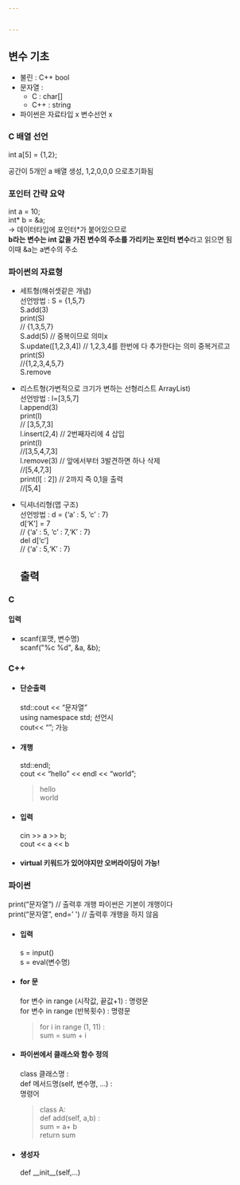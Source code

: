 ```yaml
---


---
```


<h2 id="변수-기초">변수 기초</h2>
<ul>
<li>불린 : C++ bool</li>
<li>문자열 :
<ul>
<li>C : char[]</li>
<li>C++ : string</li>
</ul>
</li>
<li>파이썬은 자료타입 x 변수선언 x</li>
</ul>
<h3 id="c-배열-선언">C 배열 선언</h3>
<p>int a[5] = {1,2};</p>
<p>공간이 5개인 a 배열 생성, 1,2,0,0,0 으로초기화됨</p>
<h3 id="포인터-간략-요약">포인터 간략 요약</h3>
<p>int a = 10;<br>
int* b = &amp;a;<br>
-&gt; 데이터타입에 포인터*가 붙어있으므로<br>
<strong>b라는 변수는 int 값을 가진 변수의 주소를 가리키는 포인터 변수</strong>라고 읽으면 됨<br>
이때 &amp;a는 a변수의 주소</p>
<h3 id="파이썬의-자료형">파이썬의 자료형</h3>
<ul>
<li>
<p>세트형(해쉬셋같은 개념)<br>
선언방법 : S = {1,5,7}<br>
S.add(3)<br>
print(S)<br>
// {1,3,5,7}<br>
S.add(5) // 중복이므로 의미x<br>
S.update([1,2,3,4]) // 1,2,3,4를 한번에 다 추가한다는 의미 중복거르고<br>
print(S)<br>
//{1,2,3,4,5,7}<br>
S.remove</p>
</li>
<li>
<p>리스트형(가변적으로 크기가 변하는 선형리스트 ArrayList)<br>
선언방법 : l=[3,5,7]<br>
l.append(3)<br>
print(l)<br>
// [3,5,7,3]<br>
l.insert(2,4) // 2번째자리에 4 삽입<br>
print(l)<br>
//[3,5,4,7,3]<br>
l.remove(3) // 앞에서부터 3발견하면 하나 삭제<br>
//[5,4,7,3]<br>
print(l[ : 2]) // 2까지 즉 0,1을 출력<br>
//[5,4]</p>
</li>
<li>
<p>딕셔너리형(맵 구조)<br>
선언방법 : d = {‘a’ : 5, ‘c’ : 7}<br>
d[‘K’] = 7<br>
// {‘a’ : 5, ‘c’ : 7,‘K’ : 7}<br>
del d[‘c’]<br>
// {‘a’ : 5,‘K’ : 7}</p>
<h2 id="출력">출력</h2>
</li>
</ul>
<h3 id="c">C</h3>
<h4 id="입력">입력</h4>
<ul>
<li>scanf(포맷, 변수명)<br>
scanf("%c %d", &amp;a, &amp;b);</li>
</ul>
<h3 id="c-1">C++</h3>
<ul>
<li>
<h4 id="단순출력">단순출력</h4>
<p>std::cout &lt;&lt; “문자열”<br>
using namespace std; 선언시<br>
cout&lt;&lt; “”; 가능</p>
</li>
<li>
<h4 id="개행">개행</h4>
<p>std::endl;<br>
cout &lt;&lt; “hello” &lt;&lt; endl &lt;&lt; “world”;</p>
<blockquote>
<p>hello<br>
world</p>
</blockquote>
</li>
<li>
<h4 id="입력-1">입력</h4>
<p>cin &gt;&gt; a &gt;&gt; b;<br>
cout &lt;&lt; a &lt;&lt; b</p>
</li>
<li>
<h4 id="virtual-키워드가-있어야지만-오버라이딩이-가능">virtual 키워드가 있어야지만 오버라이딩이 가능!</h4>
</li>
</ul>
<h3 id="파이썬">파이썬</h3>
<p>print(“문자열”) // 출력후 개행 파이썬은 기본이 개행이다<br>
print(“문자열”, end=’ ') // 출력후 개행을 하지 않음</p>
<ul>
<li>
<h4 id="입력-2">입력</h4>
<p>s = input()<br>
s = eval(변수명)</p>
</li>
<li>
<h4 id="for-문">for 문</h4>
<p>for  변수 in range (시작값, 끝값+1) : 명령문<br>
for 변수 in range (반복횟수) : 명령문</p>
<blockquote>
<p>for i in range (1, 11) :<br>
sum = sum + i</p>
</blockquote>
</li>
<li>
<h4 id="파이썬에서-클래스와-함수-정의">파이썬에서 클래스와 함수 정의</h4>
<p>class 클래스명 :<br>
def 메서드명(self, 변수명, …) :<br>
명령어</p>
<blockquote>
<p>class A:<br>
def add(self, a,b) :<br>
sum = a+ b<br>
return sum</p>
</blockquote>
</li>
<li>
<h4 id="생성자">생성자</h4>
<p>def __init__(self,…)</p>
</li>
</ul>

